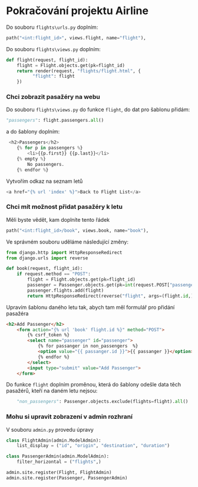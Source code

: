# Pokračování projektu Airline

Do souboru `flights\urls.py` doplním:

```python
path("<int:flight_id>", views.flight, name="flight"),
```

Do souboru `flights\views.py` doplním:

```python
def flight(request, flight_id):
    flight = Flight.objects.get(pk=flight_id)
    return render(request, "flights/flight.html", {
          "flight": flight
    })
```

### Chci zobrazit pasažéry na webu

Do souboru `flights\views.py` do funkce `flight`, do dat pro šablonu přidám:

```python
"passengers": flight.passengers.all()
```

a do šablony doplním:

```python
 <h2>Passengers</h2>
    {% for p in passengers %}
        <li>{{p.first}} {{p.last}}</li>
    {% empty %}
        No passengers.
    {% endfor %}
```
Vytvořím odkaz na seznam letů

```python
<a href="{% url 'index' %}">Back to Flight List</a>
```

### Chci mít možnost přidat pasažéry k letu

Měli byste vědět, kam doplníte tento řádek

```python
path("<int:flight_id>/book", views.book, name="book"),
```
Ve správném souboru uděláme následující změny:

```python
from django.http import HttpResponseRedirect
from django.urls import reverse

def book(request, flight_id):
    if request.method == "POST":
        flight = Flight.objects.get(pk=flight_id)
        passenger = Passenger.objects.get(pk=int(request.POST["passenger"]))
        passenger.flights.add(flight)
        return HttpResponseRedirect(reverse("flight", args=(flight.id,)))
```

Upravím šablonu daného letu tak, abych tam měl formulář pro přidání pasažéra

```html
<h2>Add Passenger</h2>
    <form action="{% url 'book' flight.id %}" method="POST">
        {% csrf_token %}
        <select name="passenger" id="passenger">
            {% for passanger in non_passengers  %}
            <option value="{{ passanger.id }}">{{ passanger }}</option>
            {% endfor %}
        </select>
        <input type="submit" value="Add Passenger">
    </form>
```

Do funkce `flight` doplním proměnou, která do šablony odešle data těch pasažérů, kteří na daném letu nejsou:

```python
    "non_passengers": Passenger.objects.exclude(flights=flight).all()
```

### Mohu si upravit zobrazení v admin rozhraní 

V souboru  `admin.py` provedu úpravy

```python
class FlightAdmin(admin.ModelAdmin):
    list_display = ("id", "origin", "destination", "duration")

class PassengerAdmin(admin.ModelAdmin):
    filter_horizontal = ("flights",)

admin.site.register(Flight, FlightAdmin)
admin.site.register(Passenger, PassengerAdmin)
```

